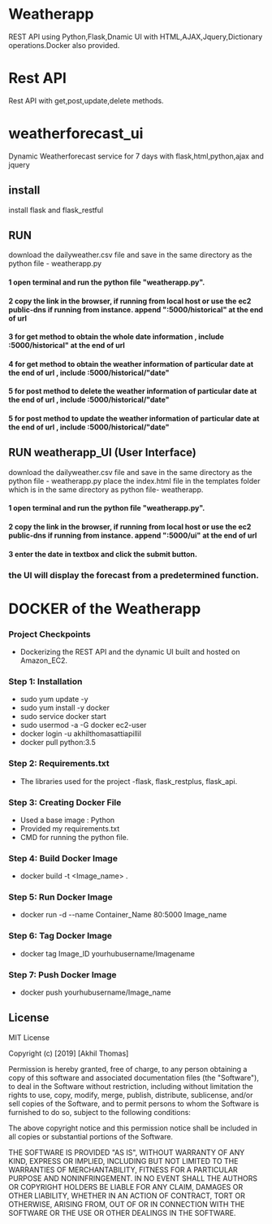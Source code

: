 # Weatherapp
REST API using Python,Flask,Dnamic UI with HTML,AJAX,Jquery,Dictionary operations.Docker also provided.

# Rest API
 Rest API with get,post,update,delete methods.
 
 # weatherforecast_ui
Dynamic Weatherforecast service for 7 days with flask,html,python,ajax and jquery

## install
 install flask and flask_restful

## RUN

download the dailyweather.csv file and save in the same directory as the python file - weatherapp.py 

#### 1 open terminal and run the python file "weatherapp.py". 
#### 2 copy the link in the browser, if running from local host or use the ec2 public-dns if running from instance. append ":5000/historical" at the end of url
#### 3 for get method to obtain the whole date information , include :5000/historical" at the end of url
#### 4 for get method to obtain the weather information of particular date at the end of url , include :5000/historical/"date"
#### 5 for post method to delete the weather information of particular date at the end of url , include :5000/historical/"date"
#### 5 for post method to update the weather information of particular date at the end of url , include :5000/historical/"date"

## RUN weatherapp_UI (User Interface)

download the dailyweather.csv file and save in the same directory as the python file - weatherapp.py
place the index.html file in the templates folder which is in the same directory as python file- weatherapp.

#### 1 open terminal and run the python file "weatherapp.py". 
#### 2 copy the link in the browser, if running from local host or use the ec2 public-dns if running from instance. append ":5000/ui" at the end of url
#### 3 enter the date in textbox and click the submit button.
### the UI will display the forecast from a predetermined function.


# DOCKER of the Weatherapp


### Project Checkpoints
- Dockerizing the REST API and the dynamic UI built and hosted on Amazon_EC2.

### Step 1: Installation 
- sudo yum update -y
- sudo yum install -y docker
- sudo service docker start
- sudo usermod -a -G docker ec2-user
- docker login -u akhilthomasattiapillil
- docker pull python:3.5

### Step 2: Requirements.txt 

- The libraries used for the project -flask, flask_restplus, flask_api. 


### Step 3: Creating Docker File

- Used a base image : Python
- Provided my requirements.txt
- CMD for running the python file.

### Step 4: Build Docker Image

- docker build -t <Image_name> .

### Step 5: Run Docker Image

- docker run -d --name Container_Name 80:5000 Image_name

### Step 6: Tag Docker Image

- docker tag Image_ID yourhubusername/Imagename

### Step 7: Push Docker Image

- docker push yourhubusername/Image_name






## License

MIT License

Copyright (c) [2019] [Akhil Thomas]

Permission is hereby granted, free of charge, to any person obtaining a copy of this software and associated documentation files (the "Software"), to deal in the Software without restriction, including without limitation the rights to use, copy, modify, merge, publish, distribute, sublicense, and/or sell copies of the Software, and to permit persons to whom the Software is furnished to do so, subject to the following conditions:

The above copyright notice and this permission notice shall be included in all copies or substantial portions of the Software.

THE SOFTWARE IS PROVIDED "AS IS", WITHOUT WARRANTY OF ANY KIND, EXPRESS OR IMPLIED, INCLUDING BUT NOT LIMITED TO THE WARRANTIES OF MERCHANTABILITY, FITNESS FOR A PARTICULAR PURPOSE AND NONINFRINGEMENT. IN NO EVENT SHALL THE AUTHORS OR COPYRIGHT HOLDERS BE LIABLE FOR ANY CLAIM, DAMAGES OR OTHER LIABILITY, WHETHER IN AN ACTION OF CONTRACT, TORT OR OTHERWISE, ARISING FROM, OUT OF OR IN CONNECTION WITH THE SOFTWARE OR THE USE OR OTHER DEALINGS IN THE SOFTWARE.


